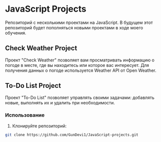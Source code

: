 # JavaScript Projects

Репозиторий с несколькими проектами на JavaScript. В будущем этот репозиторий будет пополняться новыми проектами в ходе моего обучения.

## Check Weather Project

Проект "Check Weather" позволяет вам просматривать информацию о погоде в месте, где вы находитесь или которое вас интересует. Для получения данных о погоде используется Weather API от Open Weather.

## To-Do List Project

Проект "To-Do List" позволяет управлять своими задачами: добавлять новые, выполнять их и удалить при необходимости.

### Использование

1. Клонируйте репозиторий:

```bash
git clone https://github.com/GunDevi1/JavaScript-projects.git
